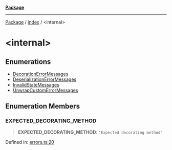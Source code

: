 [**Package**](../../README.md)

***

[Package](../../modules.md) / [index](../README.md) / \<internal\>

# \<internal\>

## Enumerations

- [DecorationErrorMessages](enumerations/DecorationErrorMessages.md)
- [DeserializationErrorMessages](enumerations/DeserializationErrorMessages.md)
- [InvalidStateMessages](enumerations/InvalidStateMessages.md)
- [UnwrapCustomErrorMessages](enumerations/UnwrapCustomErrorMessages.md)

## Enumeration Members

### EXPECTED\_DECORATING\_METHOD

> **EXPECTED\_DECORATING\_METHOD**: `"Expected decorating method"`

Defined in: [errors.ts:20](https://github.com/AlexXanderGrib/monads-io/blob/88cc2f22cfbd8717d7e52da6913dd270216344b1/src/errors.ts#L20)
